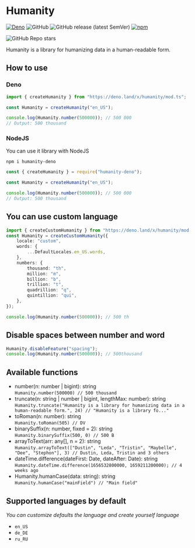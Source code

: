 # Humanity

[![Deno](https://github.com/fl3xice/humanity/actions/workflows/deno.yml/badge.svg)](https://github.com/fl3xice/humanity/actions/workflows/deno.yml)
![GitHub](https://img.shields.io/github/license/fl3xice/humanity)
![GitHub release (latest SemVer)](https://img.shields.io/github/v/release/fl3xice/humanity)
[![npm](https://img.shields.io/npm/v/humanity-deno)](https://www.npmjs.com/package/humanity-deno)

![GitHub Repo stars](https://img.shields.io/github/stars/fl3xice/humanity?style=social)

Humanity is a library for humanizing data in a human-readable form.

## How to use

### Deno

```typescript
import { createHumanity } from "https://deno.land/x/humanity/mod.ts";

const Humanity = createHumanity("en_US");

console.log(Humanity.number(500000)); // 500 000
// Output: 500 thousand
```

### NodeJS

You can use it library with NodeJS

```
npm i humanity-deno
```

```javascript
const { createHumanity } = require("humanity-deno");

const Humanity = createHumanity("en_US");

console.log(Humanity.number(500000)); // 500 000
// Output: 500 thousand
```

## You can use custom language

```typescript
import { createCustomHumanity } from "https://deno.land/x/humanity/mod.ts";
const Humanity = createCustomHumanity({
    locale: "custom",
    words: {
        ...DefaultLocales.en_US.words,
    },
    numbers: {
        thousand: "th",
        million: "m",
        billion: "b",
        trillion: "t",
        quadrillion: "q",
        quintillion: "qui",
    },
});

console.log(Humanity.number(500000)); // 500 th
```

## Disable spaces between number and word

```typescript
Humanity.disableFeature("spacing");
console.log(Humanity.number(500000)); // 500thousand
```

## Available functions

-   number(n: number | bigint): string <br/> `Humanity.number(500000) // 500 thousand`
-   truncate(n: string | number | bigint, lengthMax: number): string <br/> `Humanity.truncate("Humanity is a library for humanizing data in a human-readable form.", 24) // "Humanity is a library fo..."`
-   toRoman(n: number): string <br/> `Humanity.toRoman(505) // DV`
-   binarySuffix(n: number, fixed = 2): string <br/> `Humanity.binarySuffix(500, 0) // 500 B`
-   arrayToText(arr: any[], n = 2): string <br/> `Humanity.arrayToText(["Dustin", "Leda", "Tristin", "Maybelle", "Dee", "Stephon"], 3) // Dustin, Leda, Tristin and 3 others`
-   dateTime.difference(dateFirst: Date, dateAfter: Date): string <br/> `Humanity.dateTime.difference(1656532800000, 1659211200000); // 4 weeks ago`
-   Humanity.humanCase(data: string): string <br/> `Humanity.humanCase("mainField") // "Main field"`

## Supported languages by default

_You can customize defaults the language and create yourself language_

-   `en_US`
-   `de_DE`
-   `ru_RU`
